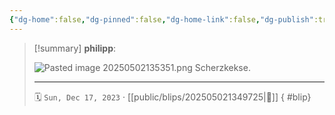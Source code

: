 ```yaml
---
{"dg-home":false,"dg-pinned":false,"dg-home-link":false,"dg-publish":true,"type":"blip","created-date":"2023-12-17T00:00:00","updated-date":"2025-05-02T13:53:54","disabled rules":["yaml-title","yaml-title-alias","file-name-heading"],"title":"philipp on Threads @ 2023-12-17","dg-path":"blips/202505021349725.md","permalink":"/blips/202505021349725/","dgPassFrontmatter":true,"created":"2023-12-17T00:00:00","updated":"2025-05-02T13:53:54"}
---
```


> [!summary] **philipp**:
>
> ![Pasted image 20250502135351.png](/img/user/attachments/Pasted%20image%2020250502135351.png)
> Scherzkekse.
> - - -
>
> 🗓️ `Sun, Dec 17, 2023` · [[public/blips/202505021349725\|🔗]]
{ #blip}

